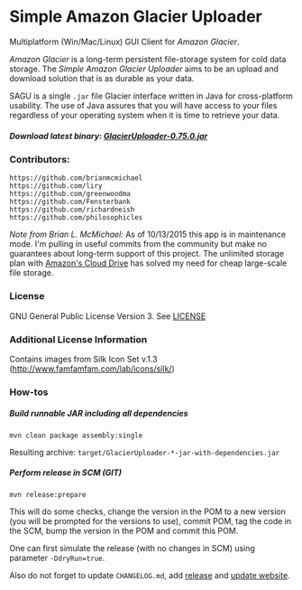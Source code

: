 # Simple Amazon Glacier Uploader

Multiplatform (Win/Mac/Linux) GUI Client for _Amazon Glacier_.

_Amazon Glacier_ is a long-term persistent file-storage system for cold data storage.
The _Simple Amazon Glacier Uploader_ aims to be an upload and download solution that is as durable as your data.

SAGU is a single `.jar` file Glacier interface written in Java for cross-platform usability.
The use of Java assures that you will have access to your files regardless of your operating system when it is time
to retrieve your data.

##### Download latest binary: [GlacierUploader-0.75.0.jar](https://www.dropbox.com/s/4o98qd0irrhujos/GlacierUploader-0.75.0.jar?dl=1)

### Contributors:

	https://github.com/brianmcmichael
	https://github.com/liry
	https://github.com/greenwoodma
	https://github.com/Fensterbank
	https://github.com/richardneish
	https://github.com/philosophicles

*Note from Brian L. McMichael:* As of 10/13/2015 this app is in maintenance mode.
I'm pulling in useful commits from the community but make no guarantees about long-term support of this project.
The unlimited storage plan with [Amazon's Cloud Drive](https://www.amazon.com/clouddrive/) has solved my need for cheap
large-scale file storage.

### License
GNU General Public License Version 3. See [LICENSE](LICENSE)

### Additional License Information
Contains images from Silk Icon Set v.1.3 (http://www.famfamfam.com/lab/icons/silk/)

### How-tos
##### Build runnable JAR including all dependencies
```
mvn clean package assembly:single
```

Resulting archive: `target/GlacierUploader-*-jar-with-dependencies.jar`

##### Perform release in SCM (GIT)
```
mvn release:prepare
```

This will do some checks, change the version in the POM to a new version (you will be prompted for the versions to use),
commit POM, tag the code in the SCM, bump the version in the POM and commit this POM.

One can first simulate the release (with no changes in SCM) using parameter `-DdryRun=true`.

Also do not forget to update `CHANGELOG.md`, add [release](https://github.com/SimpleAmazonGlacierUploader/SAGU/releases)
and [update website](https://github.com/SimpleAmazonGlacierUploader/SimpleAmazonGlacierUploader.github.io).
